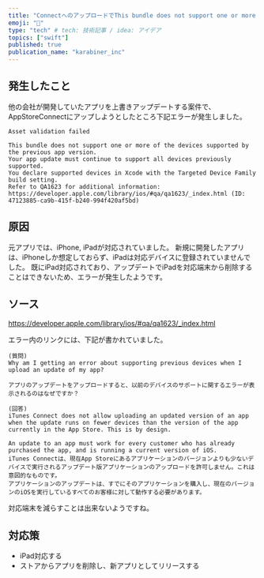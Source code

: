 ```yaml
---
title: "ConnectへのアップロードでThis bundle does not support one or more of the...が発生"
emoji: "🐾"
type: "tech" # tech: 技術記事 / idea: アイデア
topics: ["swift"]
published: true
publication_name: "karabiner_inc"
---
```


## 発生したこと
他の会社が開発していたアプリを上書きアップデートする案件で、
AppStoreConnectにアップしようとしたところ下記エラーが発生しました。

```
Asset validation failed

This bundle does not support one or more of the devices supported by the previous app version.
Your app update must continue to support all devices previously supported.
You declare supported devices in Xcode with the Targeted Device Family build setting. 
Refer to QA1623 for additional information: https://developer.apple.com/library/ios/#qa/qa1623/_index.html (ID: 47123885-ca9b-415f-b240-994f420af5bd)
```

## 原因
元アプリでは、iPhone, iPadが対応されていました。
新規に開発したアプリは、iPhoneしか想定しておらず、iPadは対応デバイスに登録されていませんでした。
既にiPad対応されており、アップデートでiPadを対応端末から削除することはできないため、エラーが発生したようです。

## ソース
 https://developer.apple.com/library/ios/#qa/qa1623/_index.html
 
 エラー内のリンクには、下記が書かれていました。
```
(質問)
Why am I getting an error about supporting previous devices when I upload an update of my app?

アプリのアップデートをアップロードすると、以前のデバイスのサポートに関するエラーが表示されるのはなぜですか？

(回答)
iTunes Connect does not allow uploading an updated version of an app when the update runs on fewer devices than the version of the app currently in the App Store. This is by design.

An update to an app must work for every customer who has already purchased the app, and is running a current version of iOS.
iTunes Connectは、現在App Storeにあるアプリケーションのバージョンよりも少ないデバイスで実行されるアップデート版アプリケーションのアップロードを許可しません。これは意図的なものです。
アプリケーションのアップデートは、すでにそのアプリケーションを購入し、現在のバージョンのiOSを実行しているすべてのお客様に対して動作する必要があります。
 ```

対応端末を減らすことは出来ないようですね。

 ## 対応策
 - iPad対応する
 - ストアからアプリを削除し、新アプリとしてリリースする
